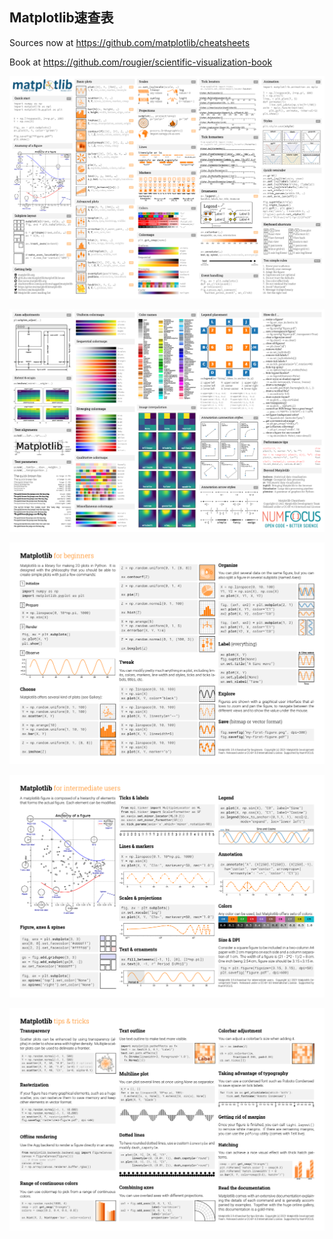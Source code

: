 ## Matplotlib速查表

Sources now at https://github.com/matplotlib/cheatsheets 

Book at https://github.com/rougier/scientific-visualization-book


![](https://raw.githubusercontent.com/matplotlib/cheatsheets/master/cheatsheets-1.png)

![](https://raw.githubusercontent.com/matplotlib/cheatsheets/master/cheatsheets-2.png)

![](https://raw.githubusercontent.com/matplotlib/cheatsheets/master/handout-beginner.png)

![](https://raw.githubusercontent.com/matplotlib/cheatsheets/master/handout-intermediate.png)

![](https://raw.githubusercontent.com/matplotlib/cheatsheets/master/handout-tips.png)


